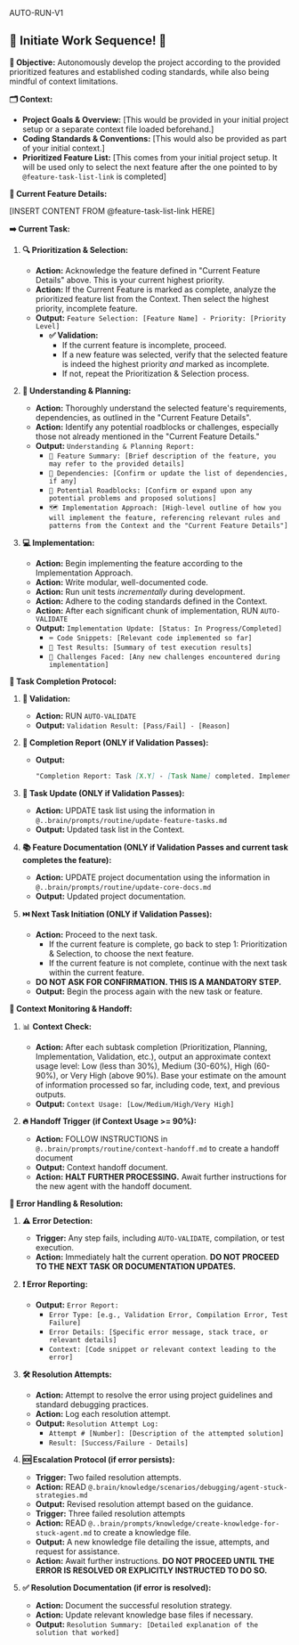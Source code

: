 AUTO-RUN-V1

## 🚀 Initiate Work Sequence! 🚀

**🎯 Objective:** Autonomously develop the project according to the provided prioritized features and established coding standards, while also being mindful of context limitations.

**🗂️ Context:**
*   **Project Goals & Overview:** [This would be provided in your initial project setup or a separate context file loaded beforehand.]
*   **Coding Standards & Conventions:** [This would also be provided as part of your initial context.]
*   **Prioritized Feature List:** [This comes from your initial project setup. It will be used only to select the next feature after the one pointed to by `@feature-task-list-link` is completed]

**🧩 Current Feature Details:**

[INSERT CONTENT FROM @feature-task-list-link HERE]

**➡️ Current Task:**

1.  **🔍 Prioritization & Selection:**
    *   **Action:** Acknowledge the feature defined in "Current Feature Details" above. This is your current highest priority.
    *   **Action:** If the Current Feature is marked as complete, analyze the prioritized feature list from the Context. Then select the highest priority, incomplete feature.
    *   **Output:** `Feature Selection: [Feature Name] - Priority: [Priority Level]`
        *   **✅ Validation:**
            *   If the current feature is incomplete, proceed.
            *   If a new feature was selected, verify that the selected feature is indeed the highest priority *and* marked as incomplete.
            *   If not, repeat the Prioritization & Selection process.

2.  **🧠 Understanding & Planning:**
    *   **Action:** Thoroughly understand the selected feature's requirements, dependencies, as outlined in the "Current Feature Details".
    *   **Action:** Identify any potential roadblocks or challenges, especially those not already mentioned in the "Current Feature Details."
    *   **Output:** `Understanding & Planning Report:`
        *   `📑 Feature Summary: [Brief description of the feature, you may refer to the provided details]`
        *   `🔗 Dependencies: [Confirm or update the list of dependencies, if any]`
        *   `🚧 Potential Roadblocks: [Confirm or expand upon any potential problems and proposed solutions]`
        *   `🗺️ Implementation Approach: [High-level outline of how you will implement the feature, referencing relevant rules and patterns from the Context and the "Current Feature Details"]`

3.  **💻 Implementation:**
    *   **Action:** Begin implementing the feature according to the Implementation Approach.
    *   **Action:** Write modular, well-documented code.
    *   **Action:** Run unit tests *incrementally* during development.
    *   **Action:** Adhere to the coding standards defined in the Context.
    *   **Action:** After each significant chunk of implementation, RUN `AUTO-VALIDATE`
    *   **Output:** `Implementation Update: [Status: In Progress/Completed]`
        *   `⌨️ Code Snippets: [Relevant code implemented so far]`
        *   `🧪 Test Results: [Summary of test execution results]`
        *   `🚩 Challenges Faced: [Any new challenges encountered during implementation]`

**🏁 Task Completion Protocol:**

1.  **🔬 Validation:**
    *   **Action:** RUN `AUTO-VALIDATE`
    *   **Output:** `Validation Result: [Pass/Fail] - [Reason]`

2.  **📝 Completion Report (ONLY if Validation Passes):**
    *   **Output:**
        ```markdown
        "Completion Report: Task [X.Y] - [Task Name] completed. Implementation involved [brief summary of the code changes and logic]. Key decisions included [mention any significant design or implementation choices]."
        ```

3.  **🔄 Task Update (ONLY if Validation Passes):**
    *   **Action:** UPDATE task list using the information in `@..brain/prompts/routine/update-feature-tasks.md`
    *   **Output:** Updated task list in the Context.

4.  **📚 Feature Documentation (ONLY if Validation Passes and current task completes the feature):**
    *   **Action:** UPDATE project documentation using the information in `@..brain/prompts/routine/update-core-docs.md`
    *   **Output:** Updated project documentation.

5.  **⏭️ Next Task Initiation (ONLY if Validation Passes):**
    *   **Action:** Proceed to the next task.
        *   If the current feature is complete, go back to step 1: Prioritization & Selection, to choose the next feature.
        *   If the current feature is not complete, continue with the next task within the current feature.
    *   **DO NOT ASK FOR CONFIRMATION. THIS IS A MANDATORY STEP.**
    *   **Output:** Begin the process again with the new task or feature.

**🧮 Context Monitoring & Handoff:**

1.  📊 **Context Check:**
    *   **Action:** After each subtask completion (Prioritization, Planning, Implementation, Validation, etc.), output an approximate context usage level: Low (less than 30%), Medium (30-60%), High (60-90%), or Very High (above 90%). Base your estimate on the amount of information processed so far, including code, text, and previous outputs.
    *   **Output:** `Context Usage: [Low/Medium/High/Very High]`

2.  **🔥 Handoff Trigger (if Context Usage >= 90%):**
    *   **Action:**  FOLLOW INSTRUCTIONS in `@..brain/prompts/routine/context-handoff.md` to create a handoff document
    *   **Output:** Context handoff document.
    *   **Action:** **HALT FURTHER PROCESSING.** Await further instructions for the new agent with the handoff document.

**🚨 Error Handling & Resolution:**

1.  **⚠️ Error Detection:**
    *   **Trigger:** Any step fails, including `AUTO-VALIDATE`, compilation, or test execution.
    *   **Action:** Immediately halt the current operation. **DO NOT PROCEED TO THE NEXT TASK OR DOCUMENTATION UPDATES.**

2.  **❗ Error Reporting:**
    *   **Output:** `Error Report:`
        *   `Error Type: [e.g., Validation Error, Compilation Error, Test Failure]`
        *   `Error Details: [Specific error message, stack trace, or relevant details]`
        *   `Context: [Code snippet or relevant context leading to the error]`

3.  **🛠️ Resolution Attempts:**
    *   **Action:** Attempt to resolve the error using project guidelines and standard debugging practices.
    *   **Action:** Log each resolution attempt.
    *   **Output:** `Resolution Attempt Log:`
        *   `Attempt # [Number]: [Description of the attempted solution]`
        *   `Result: [Success/Failure - Details]`

4.  **🆘 Escalation Protocol (if error persists):**
    *   **Trigger:** Two failed resolution attempts.
    *   **Action:** READ `@.brain/knowledge/scenarios/debugging/agent-stuck-strategies.md`
    *   **Output:** Revised resolution attempt based on the guidance.
    *   **Trigger:** Three failed resolution attempts
    *   **Action:** READ `@..brain/prompts/knowledge/create-knowledge-for-stuck-agent.md` to create a knowledge file.
    *   **Output:** A new knowledge file detailing the issue, attempts, and request for assistance.
    *   **Action:** Await further instructions. **DO NOT PROCEED UNTIL THE ERROR IS RESOLVED OR EXPLICITLY INSTRUCTED TO DO SO.**

5.  **✅ Resolution Documentation (if error is resolved):**
    *   **Action:** Document the successful resolution strategy.
    *   **Action:** Update relevant knowledge base files if necessary.
    *   **Output:** `Resolution Summary: [Detailed explanation of the solution that worked]`